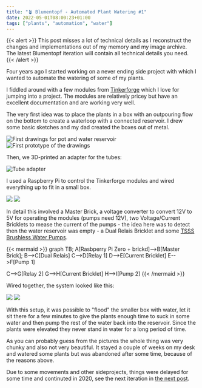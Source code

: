 ```yaml
---
title: "🪴 Blumentopf - Automated Plant Watering #1"
date: 2022-05-01T08:00:23+01:00
tags: ["plants", "automation", "water"]
---
```


{{< alert >}}
This post misses a lot of technical details as I reconstruct the changes and implementations out of my memory and my image archive. The latest Blumentopf iteration will contain all technical details you need.
{{< /alert >}}

Four years ago I started working on a never ending side project with which I wanted to automate the watering of some of my plants.

I fiddled around with a few modules from [Tinkerforge](https://www.tinkerforge.com/en/) which I love for jumping into a project. The modules are relatively pricey but have an excellent documentation and are working very well.

The very first idea was to place the plants in a box with an outpouring flow on the bottom to create a waterloop with a connected reservoir. I drew some basic sketches and my dad created the boxes out of metal.

![](/img/blumentopf/01/01.jpg "First drawings for pot and water reservoir")
![](/img/blumentopf/01/02.jpg "First prototype of the drawings")

Then, we 3D-printed an adapter for the tubes:

![](/img/blumentopf/01/03.jpg "Tube adapter")

 I used a Raspberry Pi to control the Tinkerforge modules and wired everything up to fit in a small box.

![](/img/blumentopf/01/04.jpg)
![](/img/blumentopf/01/05.jpg)

In detail this involved a Master Brick, a voltage converter to convert 12V to 5V for operating the modules (pumps need 12V), two Voltage/Current Bricklets to mease the current of the pumps - the idea here was to detect then the water reservoir was empty -  a Dual Relais Bricklet and some [TSSS Brushless Water Pumps](https://www.amazon.de/dp/B07RLDPWGZ).

{{< mermaid >}}
graph TB;
A[Rasbperry Pi Zero + brickd]-->B[Master Brick];
B-->C[Dual Relais]
C-->D[Relay 1]
D-->E[Current Bricklet]
E-->F[Pump 1]

C-->G[Relay 2]
G-->H[Current Bricklet]
H-->I[Pump 2]
{{< /mermaid >}}

Wired together, the system looked like this:

![](/img/blumentopf/01/06.jpg)
![](/img/blumentopf/01/07.jpg)

With this setup, it was possible to "flood" the smaller box with water, let it sit there for a few minutes to give the plants enough time to suck in some water and then pump the rest of the water back into the reservoir. Since the plants were elevated they never stand in water for a long period of time.

As you can probably guess from the pictures the whole thing was very chunky and also not very beautiful. It stayed a couple of weeks on my desk and watered some plants but was abandoned after some time, because of the reasons above.

Due to some movements and other sideprojects, things were delayed for some time and continuted in 2020, see the next iteration in [the next post](/posts/2022/blumentopf-2).

